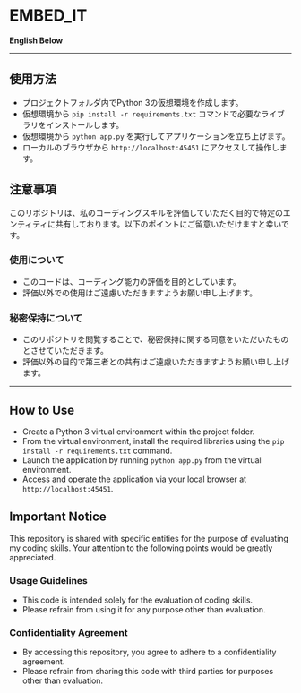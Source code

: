 # EMBED_IT

**English Below**

---

## 使用方法

- プロジェクトフォルダ内でPython 3の仮想環境を作成します。
- 仮想環境から `pip install -r requirements.txt` コマンドで必要なライブラリをインストールします。
- 仮想環境から `python app.py` を実行してアプリケーションを立ち上げます。
- ローカルのブラウザから `http://localhost:45451` にアクセスして操作します。

## 注意事項

このリポジトリは、私のコーディングスキルを評価していただく目的で特定のエンティティに共有しております。以下のポイントにご留意いただけますと幸いです。

### 使用について

- このコードは、コーディング能力の評価を目的としています。
- 評価以外での使用はご遠慮いただきますようお願い申し上げます。

### 秘密保持について

- このリポジトリを閲覧することで、秘密保持に関する同意をいただいたものとさせていただきます。
- 評価以外の目的で第三者との共有はご遠慮いただきますようお願い申し上げます。

---

## How to Use

- Create a Python 3 virtual environment within the project folder.
- From the virtual environment, install the required libraries using the `pip install -r requirements.txt` command.
- Launch the application by running `python app.py` from the virtual environment.
- Access and operate the application via your local browser at `http://localhost:45451`.

## Important Notice

This repository is shared with specific entities for the purpose of evaluating my coding skills. Your attention to the following points would be greatly appreciated.

### Usage Guidelines

- This code is intended solely for the evaluation of coding skills.
- Please refrain from using it for any purpose other than evaluation.

### Confidentiality Agreement

- By accessing this repository, you agree to adhere to a confidentiality agreement.
- Please refrain from sharing this code with third parties for purposes other than evaluation.
